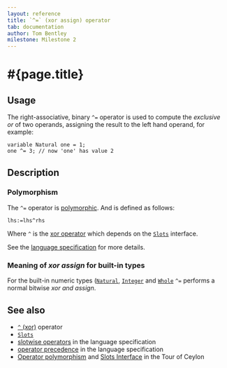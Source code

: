 ```yaml
---
layout: reference
title: `^=` (xor assign) operator
tab: documentation
author: Tom Bentley
milestone: Milestone 2
---
```


# #{page.title}

## Usage 

The right-associative, binary `^=` operator is used to compute the 
*exclusive or* of two operands, assigning the result to the left hand 
operand, for example:

    variable Natural one = 1;
    one ^= 3; // now 'one' has value 2

## Description

### Polymorphism

The `^=` operator is [polymorphic](/documentation/reference/operator/operator-polymorphism). 
And is defined as follows:

    lhs:=lhs^rhs

Where `^` is the [xor operator](../xor) which depends on the 
[`Slots`](../../ceylon.language/Slots) interface.

See the [language specification](#{site.urls.spec}#slotwiseoperators) for 
more details.

### Meaning of *xor assign* for built-in types

For the built-in numeric types ([`Natural`](../../ceylon.language/Natural), 
[`Integer`](../../ceylon.language/Integer) and
[`Whole`](../../ceylon.language/Whole) 
`^=` performs a normal bitwise *xor and assign*. 

## See also

* [`^` (xor)](../xor) operator
* [`Slots`](../../ceylon.language/Slots)
* [slotwise operators](#{site.urls.spec}#slotwiseoperators) in the 
  language specification
* [operator precedence](#{site.urls.spec}#operatorprecedence) in the 
  language specification
* [Operator polymorphism](/documentation/tour/language-module/#operator_polymorphism) 
  and 
  [Slots Interface](/documentation/tour/language-module/#the_slots_interface) 
  in the Tour of Ceylon

